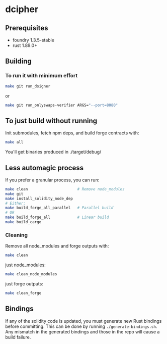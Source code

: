 # dcipher

## Prerequisites
- foundry 1.3.5-stable
- rust 1.89.0+
 
## Building

### To run it with minimum effort
```bash
make git run_dsigner
```
or
```bash
make git run_onlyswaps-verifier ARGS="--port=8080"
```

## To just build without running
Init submodules, fetch npm deps, and build forge contracts with:
```bash
make all
```
You'll get binaries produced in ./target/debug/


## Less automagic process
If you prefer a granular process, you can run:
```bash
make clean                      # Remove node_modules
make git
make install_solidity_node_dep
# Either:
make build_forge_all_parallel   # Parallel build
# OR
make build_forge_all            # Linear build
make build_cargo
```

### Cleaning
Remove all node_modules and forge outputs with:
```bash
make clean
```

just node_modules:
```bash
make clean_node_modules
```

just forge outputs:
```bash
make clean_forge
```

## Bindings
If any of the solidity code is updated, you must generate new Rust bindings before committing. 
This can be done by running `./generate-bindings.sh`.
Any mismatch in the generated bindings and those in the repo will cause a build failure.